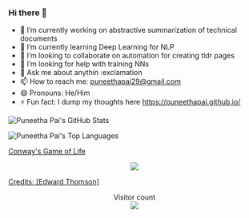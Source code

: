 ### Hi there 👋


- 🔭 I’m currently working on abstractive summarization of technical documents
- 🌱 I’m currently learning Deep Learning for NLP
- 👯 I’m looking to collaborate on automation for creating tldr pages
- 🤔 I’m looking for help with training NNs
- 💬 Ask me about anythin :exclamation
- 📫 How to reach me: puneethapai29@gmail.com
- 😄 Pronouns: He/Him
- ⚡ Fun fact: I dump my thoughts here https://puneethapai.github.io/

![Puneetha Pai's GitHub Stats](https://github-readme-stats-nine-sigma.vercel.app/api?username=PuneethaPai&show_icons=true&hide_border=true "Puneetha Pai's GitHub Stats")

![Puneetha Pai's Top Languages](https://github-readme-stats.vercel.app/api/top-langs/?username=PuneethaPai)

<a href="https://en.wikipedia.org/wiki/Conway%27s_Game_of_Life"> Conway's Game of Life </a>
<p align="center"> 
  <img src="https://github4life.herokuapp.com/ethomson.gif?z=6">
</p>
<a href="https://github.com/ethomson"> Credits: [Edward Thomson] </a>
            
<p align="center"> 
  Visitor count<br>
  <img src="https://profile-counter.glitch.me/PuneethaPai/count.svg" />
</p>

